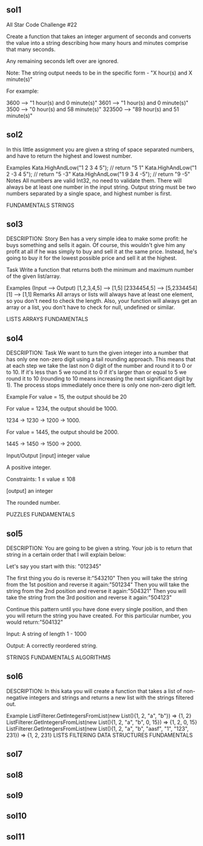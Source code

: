 ﻿sol1
----------------------
All Star Code Challenge #22

Create a function that takes an integer argument of seconds and converts the value into a string describing how many hours and minutes comprise that many seconds.

Any remaining seconds left over are ignored.

Note:
The string output needs to be in the specific form - "X hour(s) and X minute(s)"

For example:

3600 --> "1 hour(s) and 0 minute(s)"
3601 --> "1 hour(s) and 0 minute(s)"
3500 --> "0 hour(s) and 58 minute(s)"
323500 --> "89 hour(s) and 51 minute(s)"


sol2
----------------------
In this little assignment you are given a string of space separated numbers, and have to return the highest and lowest number.

Examples
Kata.HighAndLow("1 2 3 4 5");  // return "5 1"
Kata.HighAndLow("1 2 -3 4 5"); // return "5 -3"
Kata.HighAndLow("1 9 3 4 -5"); // return "9 -5"
Notes
All numbers are valid Int32, no need to validate them.
There will always be at least one number in the input string.
Output string must be two numbers separated by a single space, and highest number is first.

FUNDAMENTALS STRINGS


sol3
----------------------
DESCRIPTION:
Story
Ben has a very simple idea to make some profit: he buys something and sells it again. Of course, this wouldn't give him any profit at all if he was simply to buy and sell it at the same price. Instead, he's going to buy it for the lowest possible price and sell it at the highest.

Task
Write a function that returns both the minimum and maximum number of the given list/array.

Examples (Input --> Output)
[1,2,3,4,5] --> [1,5]
[2334454,5] --> [5,2334454]
[1]         --> [1,1]
Remarks
All arrays or lists will always have at least one element, so you don't need to check the length. Also, your function will always get an array or a list, you don't have to check for null, undefined or similar.

LISTS ARRAYS FUNDAMENTALS

sol4
----------------------
DESCRIPTION:
Task
We want to turn the given integer into a number that has only 
one non-zero digit using a tail rounding approach. 
This means that at each step we take the last non 0 digit of the
number and round it to 0 or to 10. If it's less than 5 we round it to 0 
if it's larger than or equal to 5 we round it to 10 (rounding to 10 means
increasing the next significant digit by 1). The process stops immediately 
once there is only one non-zero digit left.

Example
For value = 15, the output should be 20

For value = 1234, the output should be 1000.

1234 -> 1230 -> 1200 -> 1000.

For value = 1445, the output should be 2000.

1445 -> 1450 -> 1500 -> 2000.

Input/Output
[input] integer value

A positive integer.

Constraints: 1 ≤ value ≤ 108

[output] an integer

The rounded number.

PUZZLES FUNDAMENTALS


sol5
----------------------
DESCRIPTION:
You are going to be given a string. Your job is to return that string in a certain order that I will explain below:

Let's say you start with this: "012345"

The first thing you do is reverse it:"543210"
Then you will take the string from the 1st position and reverse it again:"501234"
Then you will take the string from the 2nd position and reverse it again:"504321"
Then you will take the string from the 3rd position and reverse it again:"504123"

Continue this pattern until you have done every single position,
and then you will return the string you have created. For this particular number, you would return:"504132"

Input:
A string of length 1 - 1000

Output:
A correctly reordered string.

STRINGS FUNDAMENTALS ALGORITHMS


sol6
----------------------
DESCRIPTION:
In this kata you will create a function that takes a list of non-negative integers and strings and returns a new list with the strings filtered out.

Example
ListFilterer.GetIntegersFromList(new List<object>(){1, 2, "a", "b"}) => {1, 2}
ListFilterer.GetIntegersFromList(new List<object>(){1, 2, "a", "b", 0, 15}) => {1, 2, 0, 15}
ListFilterer.GetIntegersFromList(new List<object>(){1, 2, "a", "b", "aasf", "1", "123", 231}) => {1, 2, 231}
LISTS FILTERING DATA STRUCTURES FUNDAMENTALS

sol7
----------------------
sol8
----------------------
sol9
----------------------
sol10
----------------------
sol11
----------------------


